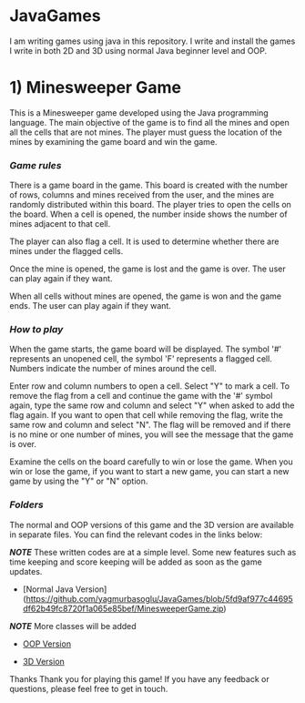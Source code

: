 # JavaGames
I am writing games using java in this repository. I write and install the games I write in both 2D and 3D using normal Java beginner level and OOP.

# 1) Minesweeper Game
This is a Minesweeper game developed using the Java programming language. The main objective of the game is to find all the mines and open all the cells that are not mines. The player must guess the location of the mines by examining the game board and win the game.

### ***Game rules***
There is a game board in the game. This board is created with the number of rows, columns and mines received from the user, and the mines are randomly distributed within this board.
The player tries to open the cells on the board. When a cell is opened, the number inside shows the number of mines adjacent to that cell.

The player can also flag a cell. It is used to determine whether there are mines under the flagged cells.

Once the mine is opened, the game is lost and the game is over. The user can play again if they want.

When all cells without mines are opened, the game is won and the game ends. The user can play again if they want.

### ***How to play***
When the game starts, the game board will be displayed. The symbol '#' represents an unopened cell, the symbol 'F' represents a flagged cell. Numbers indicate the number of mines around the cell.

Enter row and column numbers to open a cell. Select "Y" to mark a cell. To remove the flag from a cell and continue the game with the '#' symbol again, type the same row and column and select "Y" when asked to add the flag again. If you want to open that cell while removing the flag, write the same row and column and select "N". The flag will be removed and if there is no mine or one number of mines, you will see the message that the game is over.

Examine the cells on the board carefully to win or lose the game.
When you win or lose the game, if you want to start a new game, you can start a new game by using the "Y" or "N" option.
### ***Folders***

The normal and OOP versions of this game and the 3D version are available in separate files. You can find the relevant codes in the links below:                                                                                                                                         

***NOTE***
These written codes are at a simple level. Some new features such as time keeping and score keeping will be added as soon as the game updates. 

- [Normal Java Version] (https://github.com/yagmurbasoglu/JavaGames/blob/5fd9af977c44695df62b49fc8720f1a065e85bef/MinesweeperGame.zip)                                                                                                                                                     

***NOTE***
  More classes will be added
  
- [OOP Version](https://github.com/yagmurbasoglu/MinesweeperGame/blob/3c925282e4abb29fdcd21c565e4efacc5a49977b/MinesweeperGameOOP.zip)
  
- [3D Version](link_to_3d_game)

  
Thanks
Thank you for playing this game! If you have any feedback or questions, please feel free to get in touch.
